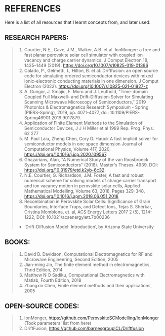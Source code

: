 # REFERENCES

Here is a list of all resources that I learnt concepts from, and later used:

## RESEARCH PAPERS: 

> 1. Courtier, N.E., Cave, J.M., Walker, A.B. et al. IonMonger: a free and fast planar perovskite solar cell simulator with coupled ion vacancy and charge carrier dynamics. J Comput Electron 18, 1435–1449 (2019). https://doi.org/10.1007/s10825-019-01396 
> 2. Calado, P., Gelmetti, I., Hilton, B. et al. Driftfusion: an open source code for simulating ordered semiconductor devices with mixed ionic-electronic conducting materials in one dimension. J Comput Electron (2022). https://doi.org/10.1007/s10825-021-01827-z 
> 3. A. Gungor, J. Smajic, F. Moro and J. Leuthold, "Time-domain Coupled Full Maxwell- and Drift-Diffusion-Solver for Simulating Scanning Microwave Microscopy of Semiconductors," 2019 PhotonIcs & Electromagnetics Research Symposium - Spring (PIERS-Spring), 2019, pp. 4071-4077, doi: 10.1109/PIERS-Spring46901.2019.9017879. 
> 4. Application of Finite Element Methods to the Simulation of Semiconductor Devices, J J H Miller et al 1999 Rep. Prog. Phys. 62 277 
> 5. M. Paul Laiu, Zheng Chen, Cory D. Hauck A fast implicit solver for semiconductor models in one space dimension Journal of Computational Physics, Volume 417, 2020, https://doi.org/10.1016/j.jcp.2020.109567. 
> 6. Ghazarians, Alan, "A Numerical Study of the van Roosbroeck System for Semiconductors" (2018). Master's Theses. 4939. DOI: https://doi.org/10.31979/etd.k2yb-6c32 
> 7. N.E. Courtier, G. Richardson, J.M. Foster, A fast and robust numerical scheme for solving models of charge carrier transport and ion vacancy motion in perovskite solar cells, Applied Mathematical Modelling, Volume 63, 2018, Pages 329-348, https://doi.org/10.1016/j.apm.2018.06.051.2018. 
> 8. Recombination in Perovskite Solar Cells: Significance of Grain Boundaries, Interface Traps, and Defect Ions, Tejas S. Sherkar, Cristina Momblona, et. al, ACS Energy Letters 2017 2 (5), 1214-1222, DOI: 10.1021/acsenergylett.7b00236 
>
>- ‘Drift-Diffusion Model: Introduction’, by Arizona State University 

## BOOKS: 

> 1. David B. Davidson, Computational Electromagnetics for RF and Microwave Engineering, Second Edition, 2005 
> 2. Jian-ming Jin, The finite element method in electromagnetics, Thrid Edition, 2014 
> 3. Matthew N O Sadiku, Computational Electromagnetics with Matlab, Fourth Edition, 2018 
> 4. Zhangxin Chen, Finite element methods and their applications, 2005

## OPEN-SOURCE CODES: 

> 1. IonMonger, https://github.com/PerovskiteSCModelling/IonMonger (Took parameters' list from here)
> 2. DriftFusion, https://github.com/barnesgroupICL/Driftfusion
